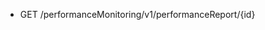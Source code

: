 <!--
    ATTENTION: This file was generated via gradle!
               Do NOT manually edit this file! Any such changes will be overwritten!
-->

* GET /performanceMonitoring/v1/performanceReport/{id}
